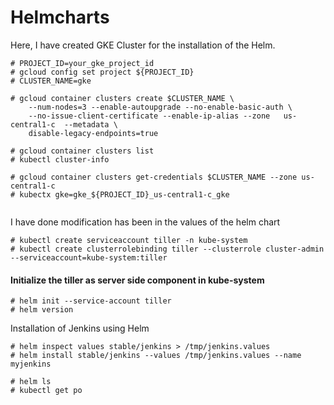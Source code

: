 # Helmcharts
Here, I have created GKE Cluster for the installation of the Helm. 

```
# PROJECT_ID=your_gke_project_id
# gcloud config set project ${PROJECT_ID}
# CLUSTER_NAME=gke

# gcloud container clusters create $CLUSTER_NAME \
    --num-nodes=3 --enable-autoupgrade --no-enable-basic-auth \
    --no-issue-client-certificate --enable-ip-alias --zone   us-central1-c  --metadata \
    disable-legacy-endpoints=true
    
# gcloud container clusters list
# kubectl cluster-info

# gcloud container clusters get-credentials $CLUSTER_NAME --zone us-central1-c 
# kubectx gke=gke_${PROJECT_ID}_us-central1-c_gke
    
```	

I have done modification has been in the values of the helm chart

```
# kubectl create serviceaccount tiller -n kube-system 
# kubectl create clusterrolebinding tiller --clusterrole cluster-admin --serviceaccount=kube-system:tiller 

```

#### Initialize the tiller as server side component in kube-system 

```
# helm init --service-account tiller 
# helm version
```
Installation of Jenkins using Helm 

```
# helm inspect values stable/jenkins > /tmp/jenkins.values
# helm install stable/jenkins --values /tmp/jenkins.values --name myjenkins 

# helm ls 
# kubectl get po 
```

